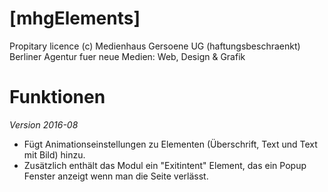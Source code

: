 # [mhgElements]
Propitary licence (c) Medienhaus Gersoene UG (haftungsbeschraenkt)
Berliner Agentur fuer neue Medien: Web, Design & Grafik


# Funktionen
*Version 2016-08*
- Fügt Animationseinstellungen zu Elementen (Überschrift, Text und Text mit Bild) hinzu.
- Zusätzlich enthält das Modul ein "Exitintent" Element, das ein Popup Fenster anzeigt wenn man die Seite verlässt. 